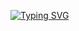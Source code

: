 [![Typing SVG](https://readme-typing-svg.herokuapp.com?lines=QA+Automation+Python)](https://github.com/LittleGodYo)
